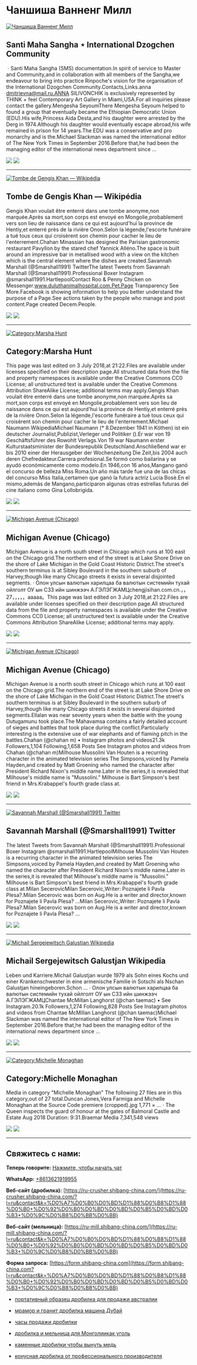 # Чаншиша Ванненг Милл

<a href="https://swt.shibang-china.com/?l=ru&img&k=%D0%A7%D0%B0%D0%BD%D1%88%D0%B8%D1%88%D0%B0+%D0%92%D0%B0%D0%BD%D0%BD%D0%B5%D0%BD%D0%B3+%D0%9C%D0%B8%D0%BB%D0%BB" target="_blank">![Чаншиша Ванненг Милл](http://static.shibang-china.com/all-800x300/283.jpg)</a>

## Santi Maha Sangha ⋆ International Dzogchen Community
&nbsp;&#0183;&#32;Santi Maha Sangha (SMS) documentation.In spirit of service to Master and Community,and in collaboration with all members of the Sangha,we endeavour to bring into practice Rinpoche's vision for the organisation of the International Dzogchen Community.Contacts,Links.anna dmitrievna@mail.ru.ANNA SILIVONCHIK is exclusively represented by THINK + feel Contemporary Art Gallery in Miami,USA.For all inquiries please contact the gallery.Mengesha SeyoumThere Mengesha Seyoum helped to found a group that eventually became the Ethiopian Democratic Union (EDU).His wife,Princess Aida Desta,and his daughter were arrested by the Derg in 1974.Although his daughter would eventually escape abroad,his wife remained in prison for 14 years.The EDU was a conservative and pro monarchy and is the.Michael Slackman was named the international editor of The New York Times in September 2016.Before that,he had been the managing editor of the international news department since …


<a href="https://whatsapp.shibangsoft.com/WhatsApp.php" target="_blank" title="WhatsApp">![](http://static.shibang-china.com/icon/whatsapp.png)</a> <a href="https://swt.shibang-china.com/?l=ru&icon&k=%D0%A7%D0%B0%D0%BD%D1%88%D0%B8%D1%88%D0%B0+%D0%92%D0%B0%D0%BD%D0%BD%D0%B5%D0%BD%D0%B3+%D0%9C%D0%B8%D0%BB%D0%BB" target="_blank">![](http://static.shibang-china.com/icon/chat-ru.png)</a>

---

<a href="https://swt.shibang-china.com/?l=ru&img&k=%D0%A7%D0%B0%D0%BD%D1%88%D0%B8%D1%88%D0%B0+%D0%92%D0%B0%D0%BD%D0%BD%D0%B5%D0%BD%D0%B3+%D0%9C%D0%B8%D0%BB%D0%BB" target="_blank">![Tombe de Gengis Khan — Wikip&#233;dia](http://static.shibang-china.com/all-800x300/423.jpg)</a>

## Tombe de Gengis Khan — Wikip&#233;dia
Gengis Khan voulait &#234;tre enterr&#233; dans une tombe anonyme,non marqu&#233;e.Apr&#232;s sa mort,son corps est envoy&#233; en Mongolie,probablement vers son lieu de naissance dans ce qui est aujourd'hui la province de Hentiy,et enterr&#233; pr&#232;s de la rivi&#232;re Onon.Selon la l&#233;gende,l'escorte fun&#233;raire a tu&#233; tous ceux qui crois&#232;rent son chemin pour cacher le lieu de l'enterrement.Chahan Minassian has designed the Parisian gastronomic restaurant Pavyllon by the stared chef Yannick All&#233;no.The space is built around an impressive bar in metallised wood with a view on the kitchen which is the central element where the dishes are created.Savannah Marshall (@Smarshall1991) TwitterThe latest Tweets from Savannah Marshall (@Smarshall1991).Professional Boxer Instagram @smarshall1991.HartlepoolContact Roo &amp; Penny Chicken on Messenger.www.duluthanimalhospital.com.Pet.Page Transparency See More.Facebook is showing information to help you better understand the purpose of a Page.See actions taken by the people who manage and post content.Page created Decem.People.


<a href="https://whatsapp.shibangsoft.com/WhatsApp.php" target="_blank" title="WhatsApp">![](http://static.shibang-china.com/icon/whatsapp.png)</a> <a href="https://swt.shibang-china.com/?l=ru&icon&k=%D0%A7%D0%B0%D0%BD%D1%88%D0%B8%D1%88%D0%B0+%D0%92%D0%B0%D0%BD%D0%BD%D0%B5%D0%BD%D0%B3+%D0%9C%D0%B8%D0%BB%D0%BB" target="_blank">![](http://static.shibang-china.com/icon/chat-ru.png)</a>

---

<a href="https://swt.shibang-china.com/?l=ru&img&k=%D0%A7%D0%B0%D0%BD%D1%88%D0%B8%D1%88%D0%B0+%D0%92%D0%B0%D0%BD%D0%BD%D0%B5%D0%BD%D0%B3+%D0%9C%D0%B8%D0%BB%D0%BB" target="_blank">![Category:Marsha Hunt](http://static.shibang-china.com/all-800x300/268.jpg)</a>

## Category:Marsha Hunt
This page was last edited on 3 July 2018,at 21:22.Files are available under licenses specified on their description page.All structured data from the file and property namespaces is available under the Creative Commons CC0 License; all unstructured text is available under the Creative Commons Attribution ShareAlike License; additional terms may apply.Gengis Khan voulait &#234;tre enterr&#233; dans une tombe anonyme,non marqu&#233;e.Apr&#232;s sa mort,son corps est envoy&#233; en Mongolie,probablement vers son lieu de naissance dans ce qui est aujourd'hui la province de Hentiy,et enterr&#233; pr&#232;s de la rivi&#232;re Onon.Selon la l&#233;gende,l'escorte fun&#233;raire a tu&#233; tous ceux qui crois&#232;rent son chemin pour cacher le lieu de l'enterrement.Michael Naumann WikipediaMichael Naumann (* 8.Dezember 1941 in K&#246;then) ist ein deutscher Journalist,Publizist,Verleger und Politiker ().Er war von 19 Gesch&#228;ftsf&#252;hrer des Rowohlt Verlags.Von 19 war Naumann erster Kulturstaatsminister der Bundesrepublik Deutschland.Anschlie&#223;end war er bis 2010 einer der Herausgeber der Wochenzeitung Die Zeit,bis 2004 auch deren Chefredakteur.Carrera profesional.Se form&#243; como bailarina y se ayud&#243; econ&#243;micamente como modelo.En 1946,con 16 a&#241;os,Mangano gan&#243; el concurso de belleza Miss Roma.Un a&#241;o m&#225;s tarde fue una de las chicas del concurso Miss Italia,certamen que gan&#243; la futura actriz Lucia Bos&#232;.En el mismo,adem&#225;s de Mangano,participaron algunas otras estrellas futuras del cine italiano como Gina Lollobrigida.


<a href="https://whatsapp.shibangsoft.com/WhatsApp.php" target="_blank" title="WhatsApp">![](http://static.shibang-china.com/icon/whatsapp.png)</a> <a href="https://swt.shibang-china.com/?l=ru&icon&k=%D0%A7%D0%B0%D0%BD%D1%88%D0%B8%D1%88%D0%B0+%D0%92%D0%B0%D0%BD%D0%BD%D0%B5%D0%BD%D0%B3+%D0%9C%D0%B8%D0%BB%D0%BB" target="_blank">![](http://static.shibang-china.com/icon/chat-ru.png)</a>

---

<a href="https://swt.shibang-china.com/?l=ru&img&k=%D0%A7%D0%B0%D0%BD%D1%88%D0%B8%D1%88%D0%B0+%D0%92%D0%B0%D0%BD%D0%BD%D0%B5%D0%BD%D0%B3+%D0%9C%D0%B8%D0%BB%D0%BB" target="_blank">![Michigan Avenue (Chicago)](http://static.shibang-china.com/all-800x300/1185.jpg)</a>

## Michigan Avenue (Chicago)
Michigan Avenue is a north south street in Chicago which runs at 100 east on the Chicago grid.The northern end of the street is at Lake Shore Drive on the shore of Lake Michigan in the Gold Coast Historic District.The street's southern terminus is at Sibley Boulevard in the southern suburb of Harvey,though like many Chicago streets it exists in several disjointed segments.&nbsp;&#0183;&#32;Олон улсын валютын харилцаа ба валютын системийн тухай ойлголт ОУ ын СЗЗ ийн шинжээч А.ГЭЛЭГЖАМЦchengjisihan.com.cn.，，27，，，，，aaaaa。This page was last edited on 3 July 2018,at 21:22.Files are available under licenses specified on their description page.All structured data from the file and property namespaces is available under the Creative Commons CC0 License; all unstructured text is available under the Creative Commons Attribution ShareAlike License; additional terms may apply.


<a href="https://whatsapp.shibangsoft.com/WhatsApp.php" target="_blank" title="WhatsApp">![](http://static.shibang-china.com/icon/whatsapp.png)</a> <a href="https://swt.shibang-china.com/?l=ru&icon&k=%D0%A7%D0%B0%D0%BD%D1%88%D0%B8%D1%88%D0%B0+%D0%92%D0%B0%D0%BD%D0%BD%D0%B5%D0%BD%D0%B3+%D0%9C%D0%B8%D0%BB%D0%BB" target="_blank">![](http://static.shibang-china.com/icon/chat-ru.png)</a>

---

<a href="https://swt.shibang-china.com/?l=ru&img&k=%D0%A7%D0%B0%D0%BD%D1%88%D0%B8%D1%88%D0%B0+%D0%92%D0%B0%D0%BD%D0%BD%D0%B5%D0%BD%D0%B3+%D0%9C%D0%B8%D0%BB%D0%BB" target="_blank">![Michigan Avenue (Chicago)](http://static.shibang-china.com/all-800x300/1293.jpg)</a>

## Michigan Avenue (Chicago)
Michigan Avenue is a north south street in Chicago which runs at 100 east on the Chicago grid.The northern end of the street is at Lake Shore Drive on the shore of Lake Michigan in the Gold Coast Historic District.The street's southern terminus is at Sibley Boulevard in the southern suburb of Harvey,though like many Chicago streets it exists in several disjointed segments.Ellalan was near seventy years when the battle with the young Dutugamunu took place.The Mahavamsa contains a fairly detailed account of sieges and battles that took place during the conflict.Particularly interesting is the extensive use of war elephants and of flaming pitch in the battles.Chahan (@chahan m) • Instagram photos and videos21.3k Followers,1,104 Following,1,658 Posts See Instagram photos and videos from Chahan (@chahan m)Milhouse Mussolini Van Houten is a recurring character in the animated television series The Simpsons,voiced by Pamela Hayden,and created by Matt Groening who named the character after President Richard Nixon's middle name.Later in the series,it is revealed that Milhouse's middle name is &quot;Mussolini.&quot; Milhouse is Bart Simpson's best friend in Mrs.Krabappel's fourth grade class at.


<a href="https://whatsapp.shibangsoft.com/WhatsApp.php" target="_blank" title="WhatsApp">![](http://static.shibang-china.com/icon/whatsapp.png)</a> <a href="https://swt.shibang-china.com/?l=ru&icon&k=%D0%A7%D0%B0%D0%BD%D1%88%D0%B8%D1%88%D0%B0+%D0%92%D0%B0%D0%BD%D0%BD%D0%B5%D0%BD%D0%B3+%D0%9C%D0%B8%D0%BB%D0%BB" target="_blank">![](http://static.shibang-china.com/icon/chat-ru.png)</a>

---

<a href="https://swt.shibang-china.com/?l=ru&img&k=%D0%A7%D0%B0%D0%BD%D1%88%D0%B8%D1%88%D0%B0+%D0%92%D0%B0%D0%BD%D0%BD%D0%B5%D0%BD%D0%B3+%D0%9C%D0%B8%D0%BB%D0%BB" target="_blank">![Savannah Marshall (@Smarshall1991) Twitter](http://static.shibang-china.com/all-800x300/978.jpg)</a>

## Savannah Marshall (@Smarshall1991) Twitter
The latest Tweets from Savannah Marshall (@Smarshall1991).Professional Boxer Instagram @smarshall1991.HartlepoolMilhouse Mussolini Van Houten is a recurring character in the animated television series The Simpsons,voiced by Pamela Hayden,and created by Matt Groening who named the character after President Richard Nixon's middle name.Later in the series,it is revealed that Milhouse's middle name is &quot;Mussolini.&quot; Milhouse is Bart Simpson's best friend in Mrs.Krabappel's fourth grade class at.Milan SecerovicMilan Secerovic,Writer: Poznajete li Pavla Plesa?.Milan Secerovic was born on Aug.He is a writer and director,known for Poznajete li Pavla Plesa? …Milan Secerovic,Writer: Poznajete li Pavla Plesa?.Milan Secerovic was born on Aug.He is a writer and director,known for Poznajete li Pavla Plesa? …


<a href="https://whatsapp.shibangsoft.com/WhatsApp.php" target="_blank" title="WhatsApp">![](http://static.shibang-china.com/icon/whatsapp.png)</a> <a href="https://swt.shibang-china.com/?l=ru&icon&k=%D0%A7%D0%B0%D0%BD%D1%88%D0%B8%D1%88%D0%B0+%D0%92%D0%B0%D0%BD%D0%BD%D0%B5%D0%BD%D0%B3+%D0%9C%D0%B8%D0%BB%D0%BB" target="_blank">![](http://static.shibang-china.com/icon/chat-ru.png)</a>

---

<a href="https://swt.shibang-china.com/?l=ru&img&k=%D0%A7%D0%B0%D0%BD%D1%88%D0%B8%D1%88%D0%B0+%D0%92%D0%B0%D0%BD%D0%BD%D0%B5%D0%BD%D0%B3+%D0%9C%D0%B8%D0%BB%D0%BB" target="_blank">![Michail Sergejewitsch Galustjan Wikipedia](http://static.shibang-china.com/all-800x300/983.jpg)</a>

## Michail Sergejewitsch Galustjan Wikipedia
Leben und Karriere.Michail Galustjan wurde 1979 als Sohn eines Kochs und einer Krankenschwester in eine armenische Familie in Sotschi als Nschan Galustjan hineingeboren.Schon …&nbsp;&#0183;&#32;Олон улсын валютын харилцаа ба валютын системийн тухай ойлголт ОУ ын СЗЗ ийн шинжээч А.ГЭЛЭГЖАМЦChantae McMillan Langhorst (@chan taemac) • See Instagram.20.1k Followers,1,274 Following,828 Posts See Instagram photos and videos from Chantae McMillan Langhorst (@chan taemac)Michael Slackman was named the international editor of The New York Times in September 2016.Before that,he had been the managing editor of the international news department since …


<a href="https://whatsapp.shibangsoft.com/WhatsApp.php" target="_blank" title="WhatsApp">![](http://static.shibang-china.com/icon/whatsapp.png)</a> <a href="https://swt.shibang-china.com/?l=ru&icon&k=%D0%A7%D0%B0%D0%BD%D1%88%D0%B8%D1%88%D0%B0+%D0%92%D0%B0%D0%BD%D0%BD%D0%B5%D0%BD%D0%B3+%D0%9C%D0%B8%D0%BB%D0%BB" target="_blank">![](http://static.shibang-china.com/icon/chat-ru.png)</a>

---

<a href="https://swt.shibang-china.com/?l=ru&img&k=%D0%A7%D0%B0%D0%BD%D1%88%D0%B8%D1%88%D0%B0+%D0%92%D0%B0%D0%BD%D0%BD%D0%B5%D0%BD%D0%B3+%D0%9C%D0%B8%D0%BB%D0%BB" target="_blank">![Category:Michelle Monaghan](http://static.shibang-china.com/all-800x300/976.jpg)</a>

## Category:Michelle Monaghan
Media in category &quot;Michelle Monaghan&quot; The following 27 files are in this category,out of 27 total.Duncan Jones,Vera Farmiga and Michelle Monaghan at the Source Code premiere (cropped).jpg 1,771 &#215; …&nbsp;&#0183;&#32;The Queen inspects the guard of honour at the gates of Balmoral Castle and Estate Aug 2018 Duration: 9:31.Braemar Media 7,341,548 views

<a href="https://whatsapp.shibangsoft.com/WhatsApp.php" target="_blank" title="WhatsApp">![](http://static.shibang-china.com/icon/whatsapp.png)</a> <a href="https://swt.shibang-china.com/?l=ru&icon&k=%D0%A7%D0%B0%D0%BD%D1%88%D0%B8%D1%88%D0%B0+%D0%92%D0%B0%D0%BD%D0%BD%D0%B5%D0%BD%D0%B3+%D0%9C%D0%B8%D0%BB%D0%BB" target="_blank">![](http://static.shibang-china.com/icon/chat-ru.png)</a>

---
## Свяжитесь с нами:

**Теперь говорите:** [Нажмите, чтобы начать чат](https://swt.shibang-china.com?l=ru&contact&k=%D0%A7%D0%B0%D0%BD%D1%88%D0%B8%D1%88%D0%B0+%D0%92%D0%B0%D0%BD%D0%BD%D0%B5%D0%BD%D0%B3+%D0%9C%D0%B8%D0%BB%D0%BB)

**WhatsApp:**  [+8613621919955](https://whatsapp.shibangsoft.com/WhatsApp.php)

**Веб-сайт (дробилка):** [https://ru-crusher.shibang-china.com/](https://ru-crusher.shibang-china.com/?l=ru&contact&k=%D0%A7%D0%B0%D0%BD%D1%88%D0%B8%D1%88%D0%B0+%D0%92%D0%B0%D0%BD%D0%BD%D0%B5%D0%BD%D0%B3+%D0%9C%D0%B8%D0%BB%D0%BB)

**Веб-сайт (мельница):** [https://ru-mill.shibang-china.com/](https://ru-mill.shibang-china.com/?l=ru&contact&k=%D0%A7%D0%B0%D0%BD%D1%88%D0%B8%D1%88%D0%B0+%D0%92%D0%B0%D0%BD%D0%BD%D0%B5%D0%BD%D0%B3+%D0%9C%D0%B8%D0%BB%D0%BB)

**Форма запроса:** [https://form.shibang-china.com](https://form.shibang-china.com?l=ru&contact&k=%D0%A7%D0%B0%D0%BD%D1%88%D0%B8%D1%88%D0%B0+%D0%92%D0%B0%D0%BD%D0%BD%D0%B5%D0%BD%D0%B3+%D0%9C%D0%B8%D0%BB%D0%BB)

* [портативный образец дробилка для продажи австралии](../109/%D0%BF%D0%BE%D1%80%D1%82%D0%B0%D1%82%D0%B8%D0%B2%D0%BD%D1%8B%D0%B9%20%D0%BE%D0%B1%D1%80%D0%B0%D0%B7%D0%B5%D1%86%20%D0%B4%D1%80%D0%BE%D0%B1%D0%B8%D0%BB%D0%BA%D0%B0%20%D0%B4%D0%BB%D1%8F%20%D0%BF%D1%80%D0%BE%D0%B4%D0%B0%D0%B6%D0%B8%20%D0%B0%D0%B2%D1%81%D1%82%D1%80%D0%B0%D0%BB%D0%B8%D0%B8.md)

* [мрамор и гранит дробилка машина Дубай](../112/%D0%BC%D1%80%D0%B0%D0%BC%D0%BE%D1%80%20%D0%B8%20%D0%B3%D1%80%D0%B0%D0%BD%D0%B8%D1%82%20%D0%B4%D1%80%D0%BE%D0%B1%D0%B8%D0%BB%D0%BA%D0%B0%20%D0%BC%D0%B0%D1%88%D0%B8%D0%BD%D0%B0%20%D0%94%D1%83%D0%B1%D0%B0%D0%B9.md)

* [часы продажи дробилки](../118/%D1%87%D0%B0%D1%81%D1%8B%20%D0%BF%D1%80%D0%BE%D0%B4%D0%B0%D0%B6%D0%B8%20%D0%B4%D1%80%D0%BE%D0%B1%D0%B8%D0%BB%D0%BA%D0%B8.md)

* [дробилка и мельница для Монголиикак уголь](../114/%D0%B4%D1%80%D0%BE%D0%B1%D0%B8%D0%BB%D0%BA%D0%B0%20%D0%B8%20%D0%BC%D0%B5%D0%BB%D1%8C%D0%BD%D0%B8%D1%86%D0%B0%20%D0%B4%D0%BB%D1%8F%20%D0%9C%D0%BE%D0%BD%D0%B3%D0%BE%D0%BB%D0%B8%D0%B8%D0%BA%D0%B0%D0%BA%20%D1%83%D0%B3%D0%BE%D0%BB%D1%8C.md)

* [каменные дробилки чтобы вынуть медь](../117/%D0%BA%D0%B0%D0%BC%D0%B5%D0%BD%D0%BD%D1%8B%D0%B5%20%D0%B4%D1%80%D0%BE%D0%B1%D0%B8%D0%BB%D0%BA%D0%B8%20%D1%87%D1%82%D0%BE%D0%B1%D1%8B%20%D0%B2%D1%8B%D0%BD%D1%83%D1%82%D1%8C%20%D0%BC%D0%B5%D0%B4%D1%8C.md)

* [конусная дробилка от профессионального производителя](../116/%D0%BA%D0%BE%D0%BD%D1%83%D1%81%D0%BD%D0%B0%D1%8F%20%D0%B4%D1%80%D0%BE%D0%B1%D0%B8%D0%BB%D0%BA%D0%B0%20%D0%BE%D1%82%20%D0%BF%D1%80%D0%BE%D1%84%D0%B5%D1%81%D1%81%D0%B8%D0%BE%D0%BD%D0%B0%D0%BB%D1%8C%D0%BD%D0%BE%D0%B3%D0%BE%20%D0%BF%D1%80%D0%BE%D0%B8%D0%B7%D0%B2%D0%BE%D0%B4%D0%B8%D1%82%D0%B5%D0%BB%D1%8F.md)